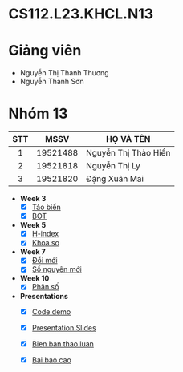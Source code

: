 # CS112.L23.KHCL.N13
# Giảng viên
* Nguyễn Thị Thanh Thương
* Nguyễn Thanh Sơn
# Nhóm 13
| STT |MSSV| HỌ VÀ TÊN|
|:---:|---|   ---|
|1|19521488|Nguyễn Thị Thảo Hiền|
|2|19521818|Nguyễn Thị Ly|
|3|19521820|Đặng Xuân Mai|

- **Week 3** 
    - [x]  [Tảo biển](https://github.com/nguyenthily1605/CS112.L23.KHCL.N13/blob/main/week3-taobienn.ipynb)
    - [x]  [BOT](https://github.com/nguyenthily1605/CS112.L23.KHCL.N13/blob/main/week3-BOT.ipynb)
- **Week 5** 
    - [x]  [H-index](https://colab.research.google.com/drive/18F6zd5KgffMsZdYSOoYOuOrd3K8gKw1n?authuser=1)
    - [x]  [Khoa so](https://colab.research.google.com/drive/1SgY_cGsX54TYa-_1wUWCnpFw7amJZIm7?authuser=1#scrollTo=Jj_5Qa4uwkTf)
- **Week 7** 
    - [x]  [Đổi mới](https://colab.research.google.com/drive/1PxqDp6aF3PV2APCDVbPrbi-He-mkog2b)
    - [x]  [Số nguyên mới](https://colab.research.google.com/drive/1esPF4UGkcxG803qODpfRoshyTyKZSY-M)
- **Week 10**
    - [x]  [Phân số](https://colab.research.google.com/drive/10NeK1Ioo9A2PNN4_6ejaQdl1qj-XyTQa?authuser=1)
- **Presentations**
    - [x]  [Code demo](https://colab.research.google.com/drive/1MkT8hqGTgLS-s2AXP6i0f-NSnzgdtXEh?usp=sharing)
    - [x]  [Presentation Slides](https://github.com/nguyenthily1605/CS112.L23.KHCL.N13/blob/main/CS112_Nh%C3%B3m%2013_Presentations.pdf)
    - [x]  [Bien ban thao luan](https://github.com/nguyenthily1605/CS112.L23.KHCL.N13/blob/main/Bi%C3%AAn%20b%E1%BA%A3n%20bu%E1%BB%95i%20th%E1%BA%A3o%20lu%E1%BA%ADn%20-Nh%C3%B3m%2013-CS112.L23.KHCL1.pdf)
    - [x] [Bai bao cao](https://github.com/nguyenthily1605/CS112.L23.KHCL.N13/blob/main/B%C3%A0i%20b%C3%A1o%20c%C3%A1o_%20Nhom13_CS112.L23.KHCL.pdf) 
  

